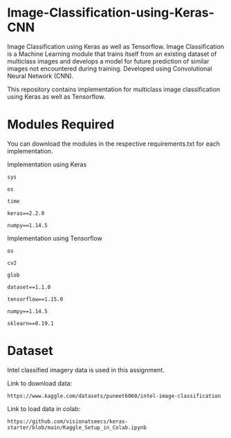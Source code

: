 # Image-Classification-using-Keras-CNN
Image Classification using Keras as well as Tensorflow. Image Classification is a Machine Learning module that trains itself from an existing dataset of multiclass images and develops a model for future prediction of similar images not encountered during training. Developed using Convolutional Neural Network (CNN).

This repository contains implementation for multiclass image classification using Keras as well as Tensorflow. 

# Modules Required
You can download the modules in the respective requirements.txt for each implementation.

Implementation using Keras

    sys

    os

    time

    keras==2.2.0

    numpy==1.14.5

Implementation using Tensorflow

    os

    cv2

    glob

    dataset==1.1.0

    tensorflow==1.15.0

    numpy==1.14.5

    sklearn==0.19.1

# Dataset
Intel classified imagery data is used in this assignment.

Link to download data:

    https://www.kaggle.com/datasets/puneet6060/intel-image-classification

Link to load data in colab:

    https://github.com/visionatseecs/keras-starter/blob/main/Kaggle_Setup_in_Colab.ipynb
